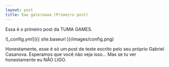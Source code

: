 ```yaml
---
layout: post
title: Eae galeraaaa (Primeiro post)
---
```


Essa é o primeiro post da TUMA GAMES.

![_config.yml]({{ site.baseurl }}/images/config.png)

Honestamente, esse é só um post de teste escrito pelo seu próprio Gabriel Casanova.
Esperamos que você não veja isso... Mas se tu ver honestamente eu NÃO LIGO.